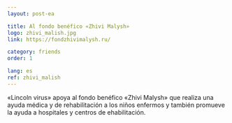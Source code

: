 ```yaml
---
layout: post-ea

title: Al fondo benéfico «Zhivi Malysh»
logo: zhivi_malish.jpg
link: https://fondzhivimalysh.ru/

category: friends
order: 1

lang: es
ref: zhivi_malish
---
```


«Lincoln virus» apoya al fondo benéfico «Zhivi Malysh» que realiza una ayuda médica y de rehabilitación a los niños enfermos y también promueve la ayuda a hospitales y centros de ehabilitación.